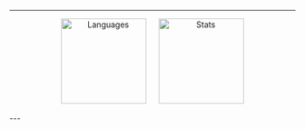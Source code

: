 

---
<p align="center">
  <img src="https://github-readme-stats.vercel.app/api/top-langs/?username=lovc21&langs_count=5&layout=compact&title_color=ff0000&icon_color=ff0000&text_color=0000ff&bg_color=ffffff" alt="Languages" height="150" />
  &emsp;
  <img src="https://github-readme-stats.vercel.app/api/?username=lovc21&count_private=true&show_icons=true&title_color=ff0000&icon_color=ff0000&text_color=0000ff&bg_color=ffffff" alt="Stats" height="150" />
</p>
---

<!--
**lovc21/lovc21** is a ✨ _special_ ✨ repository because its `README.md` (this file) appears on your GitHub profile.

Here are some ideas to get you started:

- 🔭 I’m currently working on ...
- 🌱 I’m currently learning ...
- 👯 I’m looking to collaborate on ...
- 🤔 I’m looking for help with ...
- 💬 Ask me about ...
- 📫 How to reach me: ...
- 😄 Pronouns: ...
- ⚡ Fun fact: ...
-->
